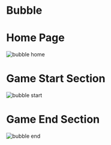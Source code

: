 # Bubble

# Home Page 
![bubble home](https://github.com/Tanmay03027/Bubble/assets/141415173/5e54e62f-0b4e-4b22-935a-9419cfe4357b)


# Game Start Section 
![bubble start](https://github.com/Tanmay03027/Bubble/assets/141415173/195eab15-8d55-491a-bef9-a4c953d7841b)

# Game End Section 
![bubble end](https://github.com/Tanmay03027/Bubble/assets/141415173/ee607468-f457-4583-b303-51b88da5345a)

